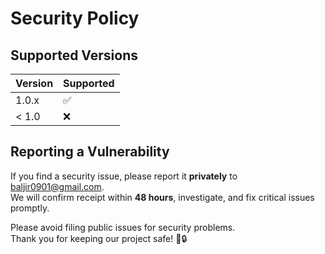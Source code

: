 # Security Policy

## Supported Versions

| Version | Supported |
| ------- | --------- |
| 1.0.x   | ✅ |
| < 1.0   | ❌ |

## Reporting a Vulnerability

If you find a security issue, please report it **privately** to [baljir0901@gmail.com](mailto:baljir0901@gmail.com).  
We will confirm receipt within **48 hours**, investigate, and fix critical issues promptly.

Please avoid filing public issues for security problems.  
Thank you for keeping our project safe! 🚀🔒
